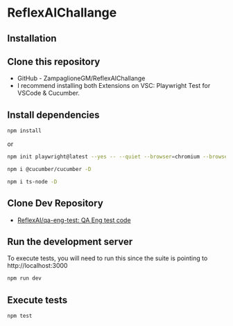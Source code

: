 # ReflexAIChallange

## Installation

## Clone this repository
- GitHub - ZampaglioneGM/ReflexAIChallange 
- I recommend installing both Extensions on VSC: Playwright Test for VSCode & Cucumber.

## Install dependencies
```bash
npm install
```

or

```bash
npm init playwright@latest --yes -- --quiet --browser=chromium --browser=firefox --browser=webkit --gha

npm i @cucumber/cucumber -D

npm i ts-node -D
```

## Clone Dev Repository
- [ReflexAI/qa-eng-test: QA Eng test code](https://github.com/ReflexAI/qa-eng-test)

## Run the development server

To execute tests, you will need to run this since the suite is pointing to http://localhost:3000 
```bash
npm run dev
```

## Execute tests
```bash
npm test
```
